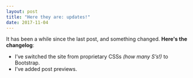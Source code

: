 ```yaml
---
layout: post
title: "Here they are: updates!"
date: 2017-11-04
---
```

It has been a while since the last post, and something changed. <!--more--> __Here's the changelog__:
* I’ve switched the site from proprietary CSSs _(how many S’s!)_ to Bootstrap.
* I’ve added post previews.
